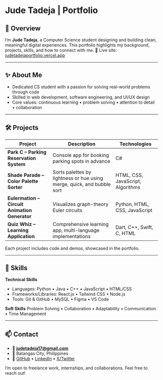 # Jude Tadeja | Portfolio

## 🚀 Overview

I’m **Jude Tadeja**, a Computer Science student designing and building clean, meaningful digital experiences. This portfolio highlights my background, projects, skills, and how to connect with me.
🔗 Live site: [judetadejaportfolio.vercel.app](https://judetadejaportfolio.vercel.app/)

---

## ✨ About Me

* Dedicated CS student with a passion for solving real-world problems through code
* Skilled in web development, software engineering, and UI/UX design
* Core values: continuous learning • problem solving • attention to detail • collaboration

---

## 🛠 Projects

| Project                                       | Description                                                            | Technologies                      |
| --------------------------------------------- | ---------------------------------------------------------------------- | --------------------------------- |
| **Park C – Parking Reservation System**       | Console app for booking parking spots in advance                       | C#                                |
| **Shade Parade – Color Palette Sorter**       | Sorts palettes by lightness or hue using merge, quick, and bubble sort | HTML, CSS, JavaScript, Algorithms |
| **Eulermation – Circuit Animation Generator** | Visualizes graph-theory Euler circuits                                 | Python, HTML, CSS, JavaScript     |
| **Quiz Whiz – Learning Application**          | Comprehensive learning app, multi-language implementations             | Dart, C++, Swift, C, HTML         |

Each project includes code and demos, showcased in the portfolio.

---

## 🧰 Skills

**Technical Skills**

* Languages: Python • Java • C++ • JavaScript • HTML/CSS
* Frameworks/Libraries: React.js • Tailwind CSS • Node.js
* Tools: Git & GitHub • MySQL • Figma • VS Code

**Soft Skills**
Problem Solving • Collaboration • Adaptability • Communication • Time Management

---

## 📫 Contact

* 📧 **[judetadeja17@gmail.com](mailto:judetadeja17@gmail.com)**
* 📍 Batangas City, Philippines
* 🔗 [GitHub](https://github.com/judetadeja17) • [LinkedIn](https://www.linkedin.com/judetadeja) • [X/Twitter](https://x.com/jdtadeja)

I’m open to freelance work, internships, and collaborations. Feel free to reach out!
